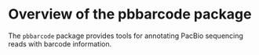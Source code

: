 Overview of the pbbarcode package
=================================

The `pbbarcode` package provides tools for annotating PacBio sequencing reads with barcode information. 

